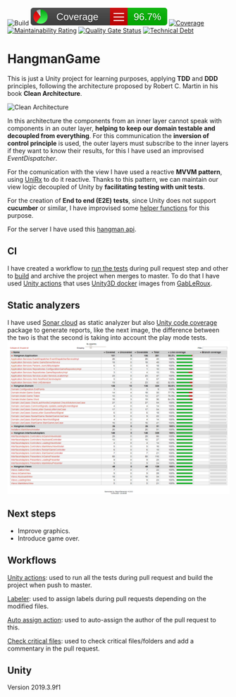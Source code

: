 ![Build](https://github.com/DanielParra159/HangmanGame/workflows/Build/badge.svg) ![Code coverage](https://github.com/DanielParra159/HangmanGame/blob/master/CodeCoverage/Report/badge_linecoverage.svg) [![Coverage](https://sonarcloud.io/api/project_badges/measure?project=DanielParra159_HangmanGame&metric=coverage)](https://sonarcloud.io/dashboard?id=DanielParra159_HangmanGame) [![Maintainability Rating](https://sonarcloud.io/api/project_badges/measure?project=DanielParra159_HangmanGame&metric=sqale_rating)](https://sonarcloud.io/dashboard?id=DanielParra159_HangmanGame) [![Quality Gate Status](https://sonarcloud.io/api/project_badges/measure?project=DanielParra159_HangmanGame&metric=alert_status)](https://sonarcloud.io/dashboard?id=DanielParra159_HangmanGame) [![Technical Debt](https://sonarcloud.io/api/project_badges/measure?project=DanielParra159_HangmanGame&metric=sqale_index)](https://sonarcloud.io/dashboard?id=DanielParra159_HangmanGame)
# HangmanGame

This is just a Unity project for learning purposes, applying <b>TDD</b> and <b>DDD</b> principles, following the architecture proposed by Robert C. Martin in his book <b>Clean Architecture</b>.

![Clean Architecture](https://blog.cleancoder.com/uncle-bob/images/2012-08-13-the-clean-architecture/CleanArchitecture.jpg)

In this architecture the components from an inner layer cannot speak with components in an outer layer, <b>helping to keep our domain testable and decoupled from everything</b>. For this communication the <b>inversion of control principle</b> is used, the outer layers must subscribe to the inner layers if they want to know their results, for this I have used an improvised <i>EventDispatcher</i>.

For the comunication with the view I have used a reactive <b>MVVM pattern</b>, using [UniRx](https://github.com/neuecc/UniRx) to do it reactive. Thanks to this pattern, we can maintain our view logic decoupled of Unity by <b>facilitating testing with unit tests</b>.

For the creation of <b>End to end (E2E) tests</b>, since Unity does not support <b>cucumber</b> or similar, I have improvised some [helper functions](https://github.com/DanielParra159/HangmanGame/blob/master/Assets/Scripts/EndToEndTests/StartGameE2E.cs) for this purpose.

For the server I have used this [hangman api](https://hangman-api.herokuapp.com/api).

## CI
I have created a workflow to [run the tests](https://github.com/DanielParra159/HangmanGame/blob/master/.github/workflows/run_tests.yml) during pull request step and other to [build](https://github.com/DanielParra159/HangmanGame/blob/master/.github/workflows/build.yml) and archive the project when merges to master. To do that I have used [Unity actions](https://github.com/webbertakken/unity-actions) that uses [Unity3D docker](https://gitlab.com/gableroux/unity3d) images from [GabLeRoux](https://github.com/GabLeRoux).


## Static analyzers
I have used [Sonar cloud](https://sonarcloud.io/dashboard?id=DanielParra159_HangmanGame) as static analyzer but also [Unity code coverage](https://docs.unity3d.com/Packages/com.unity.testtools.codecoverage@0.2/manual/index.html) package to generate reports, like the next image, the difference between the two is that the second is taking into account the play mode tests.
![Code coverage](https://github.com/DanielParra159/HangmanGame/blob/master/CodeCoverage/Report/CodeCoverage.png)

## Next steps

* Improve graphics.
* Introduce game over.

## Workflows

[Unity actions](https://github.com/webbertakken/unity-actions): used to run all the tests during pull request and build the project when push to master.

[Labeler](https://github.com/marketplace/actions/labeler?version=v3-preview): used to assign labels during pull requests depending on the modified files.

[Auto assign action](https://github.com/marketplace/actions/auto-assign-action): used to auto-assign the author of the pull request to this.

[Check critical files](https://github.com/CodelyTV/check-critical-files): used to check critical files/folders and add a commentary in the pull request.

## Unity
Version 2019.3.9f1
